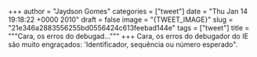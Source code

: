 
+++
author = "Jaydson Gomes"
categories = ["tweet"]
date = "Thu Jan 14 19:18:22 +0000 2010"
draft = false
image = "{TWEET_IMAGE}"
slug = "21e346a2883556255bd0556424c613feebad144e"
tags = ["tweet"]
title = """Cara, os erros do debugad..."""
+++
Cara, os erros do debugador do IE são muito engraçados: 'Identificador, sequência ou número esperado".
